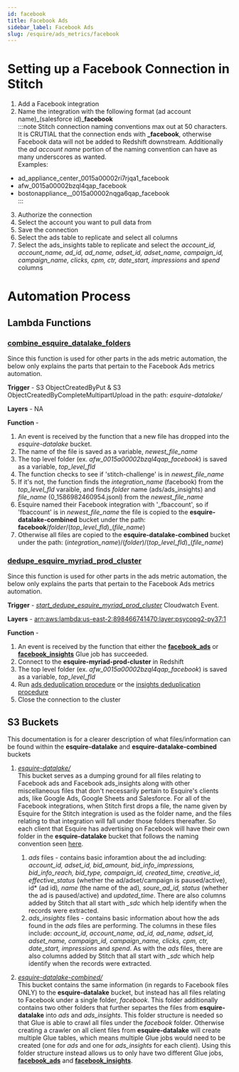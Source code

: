 ```yaml
---
id: facebook
title: Facebook Ads
sidebar_label: Facebook Ads
slug: /esquire/ads_metrics/facebook
---
```


# Setting up a Facebook Connection in Stitch
1. Add a Facebook integration 
2. Name the integration with the following format (ad account name)\_(salesforce id)\_**facebook** <br />
:::note
Stitch connection naming conventions max out at 50 characters. It is CRUTIAL that the connection ends with **\_facebook**, otherwise Facebook data will not be added to Redshift downstream. Additionally the *ad account name* portion of the naming convention can have as many underscores as wanted. <br />
Examples: <br />
  - ad_appliance_center_0015a00002ri7rjqa1_facebook <br />
  - afw_0015a00002bzql4qap_facebook <br />
  - bostonappliance__0015a00002nqga6qap_facebook <br />
:::

3. Authorize the connection
4. Select the account you want to pull data from
5. Save the connection
6. Select the ads table to replicate and select all columns 
7. Select the ads_insights table to replicate and select the *account_id, account_name, ad_id, ad_name, adset_id, adset_name, campaign_id, campaign_name, clicks, cpm, ctr, date_start, impressions* and *spend* columns

# Automation Process 

## Lambda Functions

### [**combine_esquire_datalake_folders**](https://us-east-2.console.aws.amazon.com/lambda/home?region=us-east-2#/functions/combine_esquire_datalake_folders?tab=configuration)

Since this function is used for other parts in the ads metric automation, the below only explains the parts that pertain to the Facebook Ads metrics automation. 

**Trigger** - S3 ObjectCreatedByPut & S3 ObjectCreatedByCompleteMultipartUpload in the path: *esquire-datalake/*

**Layers** - NA

**Function** -
  1. An event is received by the function that a new file has dropped into the *esquire-datalake* bucket. 
  2. The name of the file is saved as a variable, *newest_file_name*
  3. The top level folder (ex. *afw_0015a00002bzql4qap_facebook*) is saved as a variable, *top_level_fld*
  4. The function checks to see if 'stitch-challenge' is in *newest_file_name* 
  5. If it's not, the function finds the *integration_name* (facebook) from the *top_level_fld* varaible, and finds *folder* name (ads/ads_insights) and *file_name* (0_1586982460954.jsonl) from the *newest_file_name*
  6. Esquire named their Facebook integration with '\_fbaccount', so if 'fbaccount' is in *newest_file_name* the file is copied to the **esquire-datalake-combined** bucket under the path: **facebook**/*folder*/(*top_level_fld*)_(*file_name*)
  7. Otherwise all files are copied to the **esquire-datalake-combined** bucket under the path: (*integration_name*)/(*folder*)/(*top_level_fld*)_(*file_name*)
  
  ### [**dedupe_esquire_myriad_prod_cluster**](https://us-east-2.console.aws.amazon.com/lambda/home?region=us-east-2#/functions/dedupe_esquire_myriad_prod_cluster?tab=configuration)

Since this function is used for other parts in the ads metric automation, the below only explains the parts that pertain to the Facebook Ads metrics automation. 

**Trigger** -  [*start_dedupe_esquire_myriad_prod_cluster*](https://us-east-2.console.aws.amazon.com/events/home?region=us-east-2#/eventbus/default/rules/start_dedupe_esquire_myriad_prod_cluster) Cloudwatch Event. 

**Layers** - [arn:aws:lambda:us-east-2:898466741470:layer:psycopg2-py37:1](https://github.com/jetbridge/psycopg2-lambda-layer/blob/master/README.md)

**Function** -
  1. An event is received by the function that either the [**facebook_ads**](https://us-east-2.console.aws.amazon.com/glue/home?region=us-east-2#editJob:isNewlyCreated=false;jobName=facebook_ads) or [**facebook_insights**](https://us-east-2.console.aws.amazon.com/glue/home?region=us-east-2#editJob:isNewlyCreated=false;jobName=facebook_insights) Glue job has succeeded. 
  2. Connect to the **esquire-myriad-prod-cluster** in Redshift
  3. The top level folder (ex. *afw_0015a00002bzql4qap_facebook*) is saved as a variable, *top_level_fld*
  4. Run [ads deduplication procedure](https://github.com/Esquire-Media/data-deduplication/blob/master/Facebook/ads_table.sql) or the [insights deduplication procedure](https://github.com/Esquire-Media/data-deduplication/blob/master/Facebook/insights_table.sql)
  5. Close the connection to the cluster
  
  ## S3 Buckets 
  This documentation is for a clearer description of what files/information can be found within the **esquire-datalake** and **esquire-datalake-combined** buckets
  
  1. [*esquire-datalake/*](https://s3.console.aws.amazon.com/s3/buckets/esquire-datalake?region=us-east-2&tab=objects) <br />
  This bucket serves as a dumping ground for all files relating to Facebook ads and Facebook ads_insights along with other miscellaneous files that don't necessarily pertain to Esquire's clients ads, like Google Ads, Google Sheets and Salesforce. For all of the Facebook integrations, when Stitch first drops a file, the name given by Esquire for the Stitch integration is used as the folder name, and the files relating to that integration will fall under those folders thereafter. So each client that Esquire has advertising on Facebook will have their own folder in the **esquire-datalake** bucket that follows the naming convention seen [here](#setting-up-a-facebook-connection-in-stitch). 
     1. *ads* files - contains basic inforamtion about the ad including: *account_id, adset_id,  bid_amount, bid_info_impressions, bid_info_reach, bid_type, campaign_id, created_time, creative_id, effective_status* (whether the ad/adset/campaign is paused/active), id* (ad id)*, name* (the name of the ad)*, soure_ad_id, status* (whether the ad is paused/active) and *updated_time*. There are also columns added by Stitch that all start with *\_sdc* which help identify when the records were extracted. 
     2. *ads_insights* files - contains basic information about how the ads found in the *ads* files are performing. The columns in these files include: *account_id, account_name, ad_id, ad_name, adset_id, adset_name, campaign_id, campaign_name, clicks, cpm, ctr, date_start, impressions* and *spend*. As with the *ads* files, there are also columns added by Stitch that all start with *\_sdc* which help identify when the records were extracted. 
  
 2. [*esquire-datalake-combined/*](https://s3.console.aws.amazon.com/s3/buckets/esquire-datalake-combined?region=us-east-2&tab=objects) <br />
 This bucket contains the same information (in regards to Facebook files ONLY) to the **esquire-datalake** bucket, but instead has all files relating to Facebook under a single folder, *facebook*. This folder additionally contains two other folders that further separtes the files from **esquire-datalake** into *ads* and *ads_insights*. This folder structure is needed so that Glue is able to crawl all files under the *facebook* folder. Otherwise creating a crawler on all client files from **esquire-datalake** will create multiple Glue tables, which means multiple Glue jobs would need to be created (one for *ads* and one for *ads_insights* for each client). Using this folder structure instead allows us to only have two different Glue jobs, [**facebook_ads**](https://us-east-2.console.aws.amazon.com/glue/home?region=us-east-2#editJob:isNewlyCreated=false;jobName=facebook_ads) and [**facebook_insights**](https://us-east-2.console.aws.amazon.com/glue/home?region=us-east-2#editJob:isNewlyCreated=false;jobName=facebook_insights). 
  
  
  
